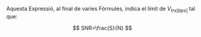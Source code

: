 Aquesta Expressió, al final de varies Fòrmules, indica el límit de $V_{trx[bps]}$ tal que:

$$
SNR=\frac{S}{N}
$$
